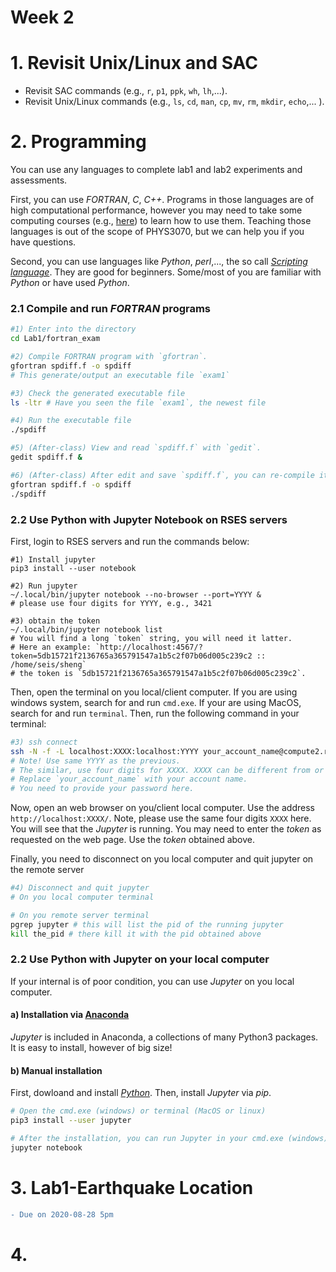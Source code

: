 Week 2
======

# 1. Revisit Unix/Linux and SAC
- Revisit SAC commands (e.g., `r`, `p1`, `ppk`, `wh`, `lh`,...).
- Revisit Unix/Linux commands (e.g., `ls`, `cd`, `man`, `cp`, `mv`, `rm`, `mkdir`, `echo`,... ).

# 2. Programming
You can use any languages to complete lab1 and lab2 experiments and assessments. 

First, you can use *FORTRAN*, *C*, *C++*. Programs in those languages are of high computational performance, however you may need to take some computing courses (e.g., [here](https://www.coursera.org/learn/c-for-everyone)) to learn how to use them. Teaching those languages is out of the scope of PHYS3070, but we can help you if you have questions.

Second, you can use languages like *Python*, *perl*,..., the so call [*Scripting language*](https://en.wikipedia.org/wiki/Scripting_language). They are good for beginners. Some/most of you are familiar with *Python* or have used *Python*.

### 2.1 Compile and run *FORTRAN* programs
```bash
#1) Enter into the directory 
cd Lab1/fortran_exam

#2) Compile FORTRAN program with `gfortran`. 
gfortran spdiff.f -o spdiff
# This generate/output an executable file `exam1`

#3) Check the generated executable file
ls -ltr # Have you seen the file `exam1`, the newest file

#4) Run the executable file
./spdiff

#5) (After-class) View and read `spdiff.f` with `gedit`.
gedit spdiff.f &

#6) (After-class) After edit and save `spdiff.f`, you can re-compile it and run it.
gfortran spdiff.f -o spdiff
./spdiff
```

### 2.2 Use Python with Jupyter Notebook on RSES servers
First, login to RSES servers and run the commands below:
```shell
#1) Install jupyter
pip3 install --user notebook 

#2) Run jupyter
~/.local/bin/jupyter notebook --no-browser --port=YYYY & 
# please use four digits for YYYY, e.g., 3421

#3) obtain the token
~/.local/bin/jupyter notebook list
# You will find a long `token` string, you will need it latter.
# Here an example: `http://localhost:4567/?token=5db15721f2136765a365791547a1b5c2f07b06d005c239c2 :: /home/seis/sheng`
# the token is `5db15721f2136765a365791547a1b5c2f07b06d005c239c2`. 
```

Then, open the terminal on you local/client computer. If you are using windows system, search for and run `cmd.exe`. If your are using MacOS, search for and run `terminal`. Then, run the following command in your terminal:
```bash
#3) ssh connect
ssh -N -f -L localhost:XXXX:localhost:YYYY your_account_name@compute2.rses.anu.edu.au
# Note! Use same YYYY as the previous. 
# The similar, use four digits for XXXX. XXXX can be different from or the same as YYYY.
# Replace `your_account_name` with your account name.
# You need to provide your password here.
```

Now, open an web browser on you/client local computer. Use the address `http://localhost:XXXX/`. Note, please use the same four digits `XXXX` here. You will see that the *Jupyter* is running. You may need to enter the *token* as requested on the web page. Use the *token* obtained above.


Finally, you need to disconnect on you local computer and quit jupyter on the remote server 
```bash
#4) Disconnect and quit jupyter 
# On you local computer terminal

# On you remote server terminal
pgrep jupyter # this will list the pid of the running jupyter
kill the_pid # there kill it with the pid obtained above
```


### 2.2 Use Python with Jupyter on your local computer
If your internal is of poor condition, you can use *Jupyter* on you local computer.

#### a) Installation via [Anaconda](https://www.anaconda.com/)
*Jupyter* is included in Anaconda, a collections of many Python3 packages. It is easy to install, however of big size!

#### b) Manual installation
First, dowloand and install [*Python*](https://www.python.org/downloads/). Then, install *Jupyter* via *pip*.
```bash
# Open the cmd.exe (windows) or terminal (MacOS or linux)
pip3 install --user jupyter

# After the installation, you can run Jupyter in your cmd.exe (windows) or terminal (MacOS or linux)
jupyter notebook
```

# 3. Lab1-Earthquake Location

```diff
- Due on 2020-08-28 5pm
```
 

# 4. 
